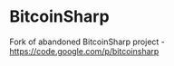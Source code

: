 BitcoinSharp
============

Fork of abandoned BitcoinSharp project - https://code.google.com/p/bitcoinsharp
